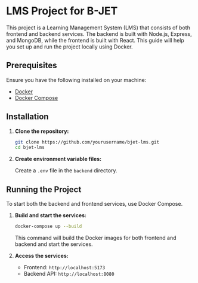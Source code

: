 # LMS Project for B-JET

This project is a Learning Management System (LMS) that consists of both frontend and backend services. The backend is built with Node.js, Express, and MongoDB, while the frontend is built with React. This guide will help you set up and run the project locally using Docker.

## Prerequisites

Ensure you have the following installed on your machine:

- [Docker](https://docs.docker.com/get-docker/)
- [Docker Compose](https://docs.docker.com/compose/install/)

## Installation

1. **Clone the repository:**

   ```sh
   git clone https://github.com/yourusername/bjet-lms.git
   cd bjet-lms
   ```

2. **Create environment variable files:**

   Create a `.env` file in the `backend` directory.

## Running the Project

To start both the backend and frontend services, use Docker Compose.

1. **Build and start the services:**

   ```sh
   docker-compose up --build
   ```

   This command will build the Docker images for both frontend and backend and start the services.

2. **Access the services:**

   - Frontend: `http://localhost:5173`
   - Backend API: `http://localhost:8080`
